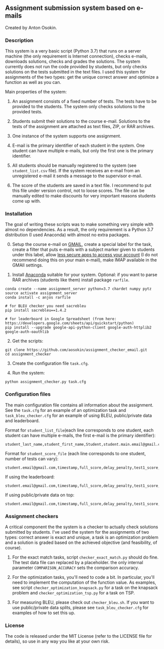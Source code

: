 ## Assignment submission system based on e-mails

Created by Anton Osokin.


### Description

This system is a very basic script (Python 3.7) that runs on a server machine (the only requirement is Internet connection), checks e-mails, downloads solutions, checks and grades the solutions. The system currently does not run the code provided by students, but only checks solutions on the tests submitted in the text files.
I used this system for assignments of the two types: get the unique correct answer and optimize a function as well as you can.

Main properties of the system:

1. An assignment consists of a fixed number of tests. The tests have to be provided to the students. The system only checks solutions to the provided tests.

2. Students submit their solutions to the course e-mail. Solutions to the tests of the assignment are attached as text files, ZIP, or RAR archives.

3. One instance of the system supports one assignment.

4. E-mail is the primary identifier of each student in the system. One student can have multiple e-mails, but only the first one is the primary identifier.

5. All students should be manually registered to the system (see `student_list.csv` file). If the system receives an e-mail from an unregistered e-mail it sends a message to the supervisor e-mail.

6. The score of the students are saved in a text file. I recommend to put this file under version control, not to loose scores. The file can be manually edited to make discounts for very important reasons students come up with.


### Installation

The goal of writing these scripts was to make something very simple with almost no dependencies. As a result, the only requirement is a Python 3.7 distribution (I used Anaconda) with almost no extra packages.

0. Setup the course e-mail on [GMAIL](https://gmail.com), create a special label for the task, create a filter that puts e-mails with a subject marker given to students under this label, allow [less secure apps to access your account](https://support.google.com/accounts/answer/6010255?hl=en) (I do not recommend doing this on your main e-mail), make IMAP available in the GMAIl settings.

1. Install [Anaconda](https://www.continuum.io/downloads) suitable for your system. Optional: if you want to parse RAR archives (students like them) install package `rarfile`.
  ```Shell
  conda create --name assignment_server python=3.7 chardet numpy pytz
  source activate assignment_server
  conda install -c anjos rarfile

  # for BLEU checker you need sacrebleu
  pip install sacrebleu==1.4.2

  # for leaderboard in Google Spreadsheet (from here: https://developers.google.com/sheets/api/quickstart/python)
  pip install --upgrade google-api-python-client google-auth-httplib2 google-auth-oauthlib
  ```

2. Get the scripts:  
  ```Shell
  git clone https://github.com/aosokin/assignment_checker_email.git
  cd assignment_checker
  ```

3. Create the configuration file `task.cfg`.

4. Run the system:
  ```Shell
  python assignment_checker.py task.cfg
  ```

### Configuration files

The main configuration file contains all information about the assignment. See the `task.cfg` for an example of an optimization task and `task_bleu_checker.cfg` for an example of using BLEU, public/private data and leaderboard.

Format for `student_list_file`(each line corresponds to one student, each student can have multiple e-mails, the first e-mail is the primary identifier): 
```
student_last_name,student_first_name,Student,student.main.email@gmail.com,student.email2@gmail.com,student.email3@gmail.com,...
```

Format for `student_score_file` (each line corresponds to one student, number of tests can vary): 
```
student.email@gmail.com,timestamp,full_score,delay_penalty,test1_score,test2_score,test3_score,test4_score,test5_score,test6_score,...
```
If using the leaderboard:
```
student.email@gmail.com,timestamp,full_score,delay_penalty,test1_score,test2_score,...,test1_leaderboard_score,test2_leaderboard_score,...
```
If using public/private data on top:
```
student.email@gmail.com,timestamp,full_score,delay_penalty,test1_score,test2_score,...,test1_leaderboard_public_score,test2_leaderboard_public_score,...,test1_leaderboard_private_score,test2_leaderboard_private_score,...
```

### Assignment checkers

A critical component the the system is a checker to actually check solutions submitted by students.
I've used the system for the assignments of two types: correct answer is exact and unique, a task is an optimization problem and a solution is graded based on the achieved objective (and feasibility, of course).

1. For the exact match tasks, script `checker_exact_match.py` should do fine. The test data file can replaced by a placeholder. the only internal parameter `COMPARISON_ACCURACY` sets the comparison accuracy.

2. For the optimization tasks, you'll need to code a bit. In particular, you'll need to implement the computation of the function value. As examples, see script `checker_optimization_knapsack.py` for a task on the knapsack problem and `checker_optimization_tsp.py` for a task on TSP.

3. For measuring BLEU, please check out `checker_bleu.sh`. If you want to use public/private data splits, please see `task_bleu_checker.cfg` for examples of how to set this up.

### License

The code is released under the MIT License (refer to the LICENSE file for details), so use in any way you like at your own risk.
